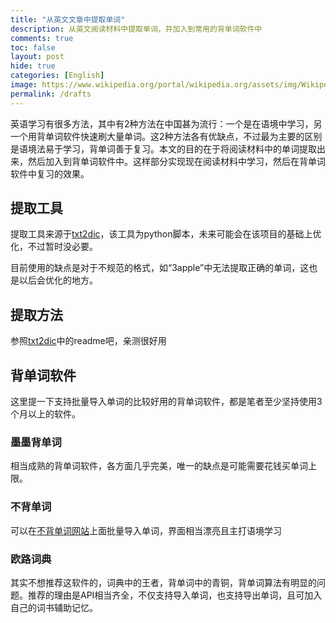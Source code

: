 ```yaml
---
title: "从英文文章中提取单词"
description: 从英文阅读材料中提取单词，并加入到常用的背单词软件中
comments: true
toc: false
layout: post
hide: true
categories: [English]
image: https://www.wikipedia.org/portal/wikipedia.org/assets/img/Wikipedia-logo-v2@2x.png
permalink: /drafts
---
```


英语学习有很多方法，其中有2种方法在中国甚为流行：一个是在语境中学习，另一个用背单词软件快速刷大量单词。这2种方法各有优缺点，不过最为主要的区别是语境法易于学习，背单词善于复习。本文的目的在于将阅读材料中的单词提取出来，然后加入到背单词软件中。这样部分实现现在阅读材料中学习，然后在背单词软件中复习的效果。

## 提取工具

提取工具来源于[txt2dic](https://github.com/cndaqiang/txt2dic)，该工具为python脚本，未来可能会在该项目的基础上优化，不过暂时没必要。

目前使用的缺点是对于不规范的格式，如“3apple”中无法提取正确的单词，这也是以后会优化的地方。

## 提取方法

参照[txt2dic](https://github.com/cndaqiang/txt2dic)中的readme吧，亲测很好用

## 背单词软件
这里提一下支持批量导入单词的比较好用的背单词软件，都是笔者至少坚持使用3个月以上的软件。

### 墨墨背单词
相当成熟的背单词软件，各方面几乎完美，唯一的缺点是可能需要花钱买单词上限。

### 不背单词
可以在[不背单词网站](https://bbdc.cn/#)上面批量导入单词，界面相当漂亮且主打语境学习

### 欧路词典
其实不想推荐这软件的，词典中的王者，背单词中的青铜，背单词算法有明显的问题。推荐的理由是API相当齐全，不仅支持导入单词，也支持导出单词，且可加入自己的词书辅助记忆。